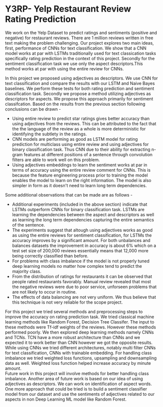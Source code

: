 # Y3RP- Yelp Restaurant Review Rating Prediction

We work on the Yelp Dataset to predict ratings and sentiments (positive and negative) for restaurant reviews. There are 1 million reviews written in free text making the problem challenging. Our project
explores two main ideas, first, performance of CNNs for text classification. We show that a CNN model works at par with LSTMs traditionally used for text classication tasks specifically rating prediction in the
context of this project. Secondly for the sentiment classification task we use only the aspect descriptors.This method works at par with using the entire review for CNNs.


In this project we proposed using adjectives as descriptors. We use CNN for text classification and compare
the results with our LSTM and Naive Bayes baselines. We perform these tests for both rating prediction and
sentiment classification task. Secondly we propose a method utilizing adjectives as descriptors for aspects.
We propose this approach primarily for sentiment classifcation. Based on the results from the previous
section following conclusions can be drawn -<br>
- Using entire review to predict star ratings gives better accuracy than using adjectives from the reviews.
This can be attributed to the fact that the the language of the review as a whole is more deterministic
for identifying the subtlety in the ratings.
- CNN models are performing as good as LSTM model for rating prediction for multiclass using entire
review and using adjectives for binary classification task. Thus CNN due to their ability for extracting
n-gram features at different positions of a sentence through convolution filters are able to work well on
this problem.
- Using adjectives embeddings to learn the sentiment works at par in terms of accuracy using the entire
review comment for CNNs. This is because the feature engineering process prior to training the model enables 
the model to learn on the right information. The model is also simpler in form as it doesn't
need to learn long term dependencies.

Some additional observations that can be made are as follows -<br>

- Additional experiments (included in the above section) indicate that LSTMs outperform CNNs for
binary classification task. LSTMs are learning the dependencies between the aspect and descriptors as
well as learning the long term dependencies capturing the entire semantics of the sentence.
- The experiments suggest that altough using adjectives works as good as using the entire reviews for
sentiment classification, for LSTMs the accuracy improves by a significant amount. For both unbalances
and balances datasets the improvement in accuracy is about 6% which on a test set size of 200,000
reviews essentially means that 12,000 more being correctly classified than before.
- For problems with class imbalance if the model is not properly tuned deep learning models no matter
how complex tend to predict the majority class.
- From the distribution of ratings for restaurants it can be observed that people rated restaurants
favorably. Manual review revealed that most the negative reviews were due to poor service, unforseen
problems that are not likely to occur in routine.
- The effects of data balancing are not very uniform. We thus believe that this technique is not very
reliable for the scope project.<br>

For this project we tried several methods and preprocessing steps to improve the accuracy on rating
prediction task. We tried classical machine learning methods like Random Forest, Decision Tree Classifer.
The input to these methods were Tf-idf weights of the reviews. However these methods performed poorly.
We then explored deep learning methods namely CNNs and TCNs. TCN have a more robust architecture
than CNNs and we expected it to work better than CNN however we got the opposite results. While using
CNNs we tried different architectures, notably multi filter CNNs for text classification, CNNs with trainable
embedding. For handling class imbalance we tried weighted loss functions, upsampling and downsampling
data as well. Weighted loss function helped increase accuracy by minute amount.
<br>
Future work in this project will involve methods for better handling class imbalance. Another area of
future work is based on our idea of using adjectives as descriptors. We can work on identification of aspect
words. One more approach that could be tried is to build a sentiment classifier model from our dataset and
use the sentiments of adjectives related to our aspects in non Deep Learning ML model like Random Forest.
